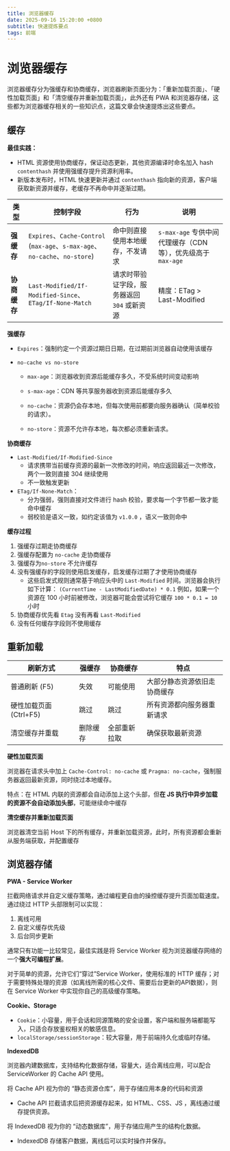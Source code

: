 ```yaml
---
title: 浏览器缓存
date: 2025-09-16 15:20:00 +0800
subtitle: 快速提炼要点
tags: 前端
---
```


# 浏览器缓存

浏览器缓存分为强缓存和协商缓存，浏览器刷新页面分为：「重新加载页面」、「硬性加载页面」和「清空缓存并重新加载页面」，此外还有 PWA 和浏览器存储，这些都为浏览器缓存相关的一些知识点，这篇文章会快速提炼出这些要点。



## 缓存

**最佳实践：**

- HTML 资源使用协商缓存，保证动态更新，其他资源编译时命名加入 hash `contenthash` 并使用强缓存提升资源利用率。
- 新版本发布时，HTML 快速更新并通过 `contenthash` 指向新的资源，客户端获取新资源并缓存，老缓存不再命中并逐渐过期。

| 类型         | 控制字段                                                     | 行为                                        | 说明                                                         |
| ------------ | ------------------------------------------------------------ | ------------------------------------------- | ------------------------------------------------------------ |
| **强缓存**   | `Expires`、`Cache-Control` (`max-age`、`s-max-age`、`no-cache`、`no-store`) | 命中则直接使用本地缓存，不发请求            | `s-max-age` 专供中间代理缓存（CDN 等），优先级高于 `max-age` |
| **协商缓存** | `Last-Modified/If-Modified-Since`、`ETag/If-None-Match`      | 请求时带验证字段，服务器返回 `304` 或新资源 | 精度：ETag > Last-Modified                                   |

**强缓存**

- `Expires`：强制约定一个资源过期日日期，在过期前浏览器自动使用该缓存

- `no-cache vs no-store`

  * `max-age`：浏览器收到资源后能缓存多久，不受系统时间变动影响
  * `s-max-age`：CDN 等共享服务器收到资源后能缓存多久
  * `no-cache`：资源仍会存本地，但每次使用前都要向服务器确认（简单校验的请求）。

  * `no-store`：资源不允许存本地，每次都必须重新请求。

**协商缓存**

- `Last-Modified/If-Modified-Since` 
  - 请求携带当前缓存资源的最新一次修改的时间，响应返回最近一次修改，两个一致则直接 304 继续使用
  - 不一致触发更新
- `ETag/If-None-Match`：
  - 分为强弱，强则直接对文件进行 hash 校验，要求每一个字节都一致才能命中缓存
  - 弱校验是语义一致，如约定该值为 `v1.0.0` ，语义一致则命中

**缓存过程**

1. 强缓存过期走协商缓存
2. 强缓存配置为 `no-cache` 走协商缓存
3. 强缓存为`no-store` 不允许缓存
4. 没有强缓存的字段则使用启发缓存，启发缓存过期了才使用协商缓存
   - 这些启发式规则通常基于响应头中的 `Last-Modified` 时间。浏览器会执行如下计算：
     `(CurrentTime - LastModifiedDate) * 0.1`
     例如，如果一个资源在 100 小时前被修改，浏览器可能会尝试将它缓存 `100 * 0.1 = 10` 小时
5. 协商缓存优先看 `Etag` 没有再看 `Last-Modified`
6. 没有任何缓存字段则不使用缓存



## 重新加载

| 刷新方式               | 强缓存   | 协商缓存     | 特点                         |
| ---------------------- | -------- | ------------ | ---------------------------- |
| 普通刷新 (F5)          | 失效     | 可能使用     | 大部分静态资源依旧走协商缓存 |
| 硬性加载页面 (Ctrl+F5) | 跳过     | 跳过         | 所有资源都向服务器重新请求   |
| 清空缓存并重载         | 删除缓存 | 全部重新拉取 | 确保获取最新资源             |

**硬性加载页面**

浏览器在请求头中加上 `Cache-Control: no-cache` 或 `Pragma: no-cache`，强制服务器返回最新资源，同时绕过本地缓存。

特点：在 HTML 内联的资源都会自动添加上这个头部，但**在 JS 执行中异步加载的资源不会自动添加头部**，可能继续命中缓存



**清空缓存并重新加载页面**

浏览器清空当前 Host 下的所有缓存，并重新加载资源，此时，所有资源都会重新从服务端获取，并配置缓存



## 浏览器存储

**PWA - Service Worker**

拦截网络请求并自定义缓存策略，通过编程更自由的操控缓存提升页面加载速度。通过绕过 HTTP 头部限制可以实现：

1. 离线可用
2. 自定义缓存优先级
3. 后台同步更新

通常只有功能一比较常见，最佳实践是将 Service Worker 视为浏览器缓存网络的一个**强大可编程扩展**。

对于简单的资源，允许它们“穿过”Service Worker，使用标准的 HTTP 缓存；对于需要特殊处理的资源（如离线所需的核心文件、需要后台更新的API数据），则在 Service Worker 中实现你自己的高级缓存策略。



**Cookie、Storage**

* `Cookie`：小容量，用于会话和同源策略的安全设置，客户端和服务端都能写入，只适合存放鉴权相关的敏感信息。
* `localStorage/sessionStorage`：较大容量，用于前端持久化或临时存储。



**IndexedDB**

浏览器内建数据库，支持结构化数据存储，容量大，适合离线应用，可以配合 ServiceWorker 的 Cache API 使用。

将 Cache API 视为你的 “静态资源仓库”，用于存储应用本身的代码和资源

- Cache API 拦截请求后把资源缓存起来，如 HTML、CSS、JS ，离线通过缓存提供资源。

将 IndexedDB 视为你的 “动态数据库”，用于存储应用产生的结构化数据。

- IndexedDB 存储客户数据，离线后可以实时操作并保存。





